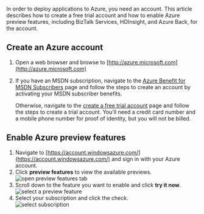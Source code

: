 In order to deploy applications to Azure, you need an account. This article describes how to create a free trial account and how to enable Azure preview features, including BizTalk Services, HDInsight, and Azure Back, for the account.

## Create an Azure account
1. Open a web browser and browse to [http://azure.microsoft.com](http://azure.microsoft.com)
2. If you have an MSDN subscription, navigate to the [Azure Benefit for MSDN Subscribers](https://azure.microsoft.com/pricing/member-offers/msdn-benefits-details/) page and follow the steps to create an account by activating your MSDN subscriber benefits.
   
   Otherwise, navigate to the [create a free trial account](https://azure.microsoft.com/pricing/free-trial/) page and follow the steps to create a trial account. You'll need a credit card number and a mobile phone number for proof of identity, but you will not be billed.

## Enable Azure preview features
1. Navigate to [https://account.windowsazure.com/](https://account.windowsazure.com/) and sign in with your Azure account.
2. Click **preview features** to view the available previews.<br />
   ![open preview features tab](./media/create-an-azure-account/antares-iaas-preview-01.png)
3. Scroll down to the feature you want to enable and click **try it now**.<br />
   ![select a preview feature](./media/create-an-azure-account/antares-iaas-preview-05.png)
4. Select your subscription and click the check.<br />
   ![select subscription](./media/create-an-azure-account/antares-iaas-preview-06.png)

[1]: ./media/create-an-azure-account/antares-iaas-preview-01.png
[2]: ./media/create-an-azure-account/antares-iaas-preview-05.png
[3]: ./media/create-an-azure-account/antares-iaas-preview-06.png
